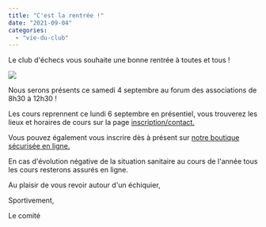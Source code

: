 ```yaml
---
title: "C'est la rentrée !"
date: "2021-09-04"
categories: 
  - "vie-du-club"
---
```


Le club d'échecs vous souhaite une bonne rentrée à toutes et tous !

![](https://echecs-veigy.fr/wp-content/uploads/2021/09/chessForum2021-1024x841.jpg)

Nous serons présents ce samedi 4 septembre au forum des associations de 8h30 à 12h30 !

Les cours reprennent ce lundi 6 septembre en présentiel, vous trouverez les lieux et horaires de cours sur la page [inscription/contact.](https://echecs-veigy.fr/inscriptioncontact/)

Vous pouvez également vous inscrire dès à présent sur [notre boutique sécurisée en ligne.](https://www.billetweb.fr/cotisation-cevf-2021-2022)

En cas d'évolution négative de la situation sanitaire au cours de l'année tous les cours resterons assurés en ligne.

Au plaisir de vous revoir autour d'un échiquier,

Sportivement,

Le comité

